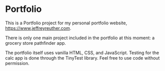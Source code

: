 # Portfolio

This is a Portfolio project for my personal portfolio website, https://www.jeffreyreuther.com.

There is only one main project included in the portfolio at this moment: a grocery store pathfinder app.

The portfolio itself uses vanilla HTML, CSS, and JavaScript. Testing for the calc app is done through the TinyTest library. Feel free to use code without permission.

